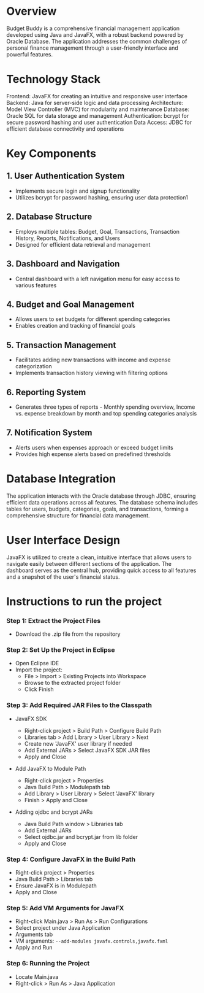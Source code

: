 # Overview 
Budget Buddy is a comprehensive financial management application developed using Java and JavaFX, with a robust backend powered by Oracle Database. The application addresses the common challenges of personal finance management through a user-friendly interface and powerful features.

# Technology Stack
Frontend: JavaFX for creating an intuitive and responsive user interface
Backend: Java for server-side logic and data processing
Architecture: Model View Controller (MVC) for modularity and maintenance
Database: Oracle SQL for data storage and management
Authentication: bcrypt for secure password hashing and user authentication
Data Access: JDBC for efficient database connectivity and operations

# Key Components
## 1. User Authentication System
- Implements secure login and signup functionality
- Utilizes bcrypt for password hashing, ensuring user data protection1
## 2. Database Structure
- Employs multiple tables: Budget, Goal, Transactions, Transaction History, Reports, Notifications, and Users
- Designed for efficient data retrieval and management
## 3. Dashboard and Navigation
- Central dashboard with a left navigation menu for easy access to various features
## 4. Budget and Goal Management
- Allows users to set budgets for different spending categories
- Enables creation and tracking of financial goals
## 5. Transaction Management
- Facilitates adding new transactions with income and expense categorization
- Implements transaction history viewing with filtering options
## 6. Reporting System
- Generates three types of reports - Monthly spending overview, Income vs. expense breakdown by month and top spending categories analysis
## 7. Notification System
- Alerts users when expenses approach or exceed budget limits
- Provides high expense alerts based on predefined thresholds
 
# Database Integration
The application interacts with the Oracle database through JDBC, ensuring efficient data operations across all features. The database schema includes tables for users, budgets, categories, goals, and transactions, forming a comprehensive structure for financial data management.

# User Interface Design
JavaFX is utilized to create a clean, intuitive interface that allows users to navigate easily between different sections of the application. The dashboard serves as the central hub, providing quick access to all features and a snapshot of the user's financial status.

# Instructions to run the project
### Step 1: Extract the Project Files
- Download the .zip file from the repository

### Step 2: Set Up the Project in Eclipse
- Open Eclipse IDE
- Import the project: 
    - File > Import > Existing Projects into Workspace
    - Browse to the extracted project folder
    - Click Finish

### Step 3: Add Required JAR Files to the Classpath
- JavaFX SDK
    - Right-click project > Build Path > Configure Build Path 
    - Libraries tab > Add Library > User Library > Next
    - Create new 'JavaFX' user library if needed
    - Add External JARs > Select JavaFX SDK JAR files
    - Apply and Close

- Add JavaFX to Module Path
    - Right-click project > Properties
    - Java Build Path > Modulepath tab
    - Add Library > User Library > Select 'JavaFX' library
    - Finish > Apply and Close

- Adding ojdbc and bcrypt JARs
    - Java Build Path window > Libraries tab
    - Add External JARs
    - Select ojdbc.jar and bcrypt.jar from lib folder
    - Apply and Close

### Step 4: Configure JavaFX in the Build Path
 - Right-click project > Properties
 - Java Build Path > Libraries tab
 - Ensure JavaFX is in Modulepath
 - Apply and Close

### Step 5: Add VM Arguments for JavaFX
 - Right-click Main.java > Run As > Run Configurations
- Select project under Java Application
- Arguments tab
- VM arguments: `--add-modules javafx.controls,javafx.fxml`
- Apply and Run

### Step 6: Running the Project
 - Locate Main.java
 - Right-click > Run As > Java Application
